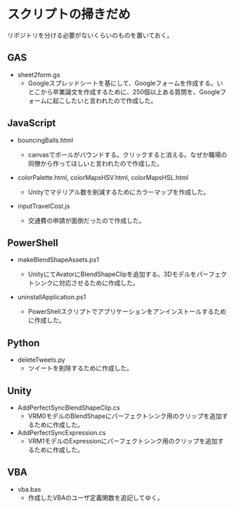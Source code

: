 # スクリプトの掃きだめ
リポジトリを分ける必要がないくらいのものを置いておく。  

## GAS
- sheet2form.gs
  - Googleスプレッドシートを基にして、Googleフォームを作成する。いとこから卒業論文を作成するために、250個以上ある質問を、Googleフォームに起こしたいと言われたので作成した。

## JavaScript
- bouncingBalls.html
  - canvasでボールがバウンドする。クリックすると消える。なぜか職場の同僚から作ってほしいと言われたので作成した。 

- colorPalette.html, colorMapsHSV.html, colorMapsHSL.html  
  - Unityでマテリアル数を削減するためにカラーマップを作成した。 

- inputTravelCost.js
  - 交通費の申請が面倒だったので作成した。

## PowerShell
- makeBlendShapeAssets.ps1
  - UnityにてAvatorにBlendShapeClipを追加する。3Dモデルをパーフェクトシンクに対応させるために作成した。

- uninstallApplication.ps1
  - PowerShellスクリプトでアプリケーションをアンインストールするために作成した。

## Python
- deleteTweets.py
  - ツイートを削除するために作成した。
  
## Unity
- AddPerfectSyncBlendShapeClip.cs
  - VRM0モデルのBlendShapeにパーフェクトシンク用のクリップを追加するために作成した。
- AddPerfectSyncExpression.cs
  - VRM1モデルのExpressionにパーフェクトシンク用のクリップを追加するために作成した。

## VBA
- vba.bas
  - 作成したVBAのユーザ定義関数を追記してゆく。
